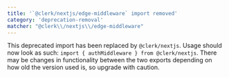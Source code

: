 ```yaml
---
title: '`@clerk/nextjs/edge-middleware` import removed'
category: 'deprecation-removal'
matcher: "@clerk\\/nextjs\\/edge-middleware"
---
```


This deprecated import has been replaced by `@clerk/nextjs`. Usage should now look as such: `import { authMiddleware } from @clerk/nextjs`. There may be changes in functionality between the two exports depending on how old the version used is, so upgrade with caution.
